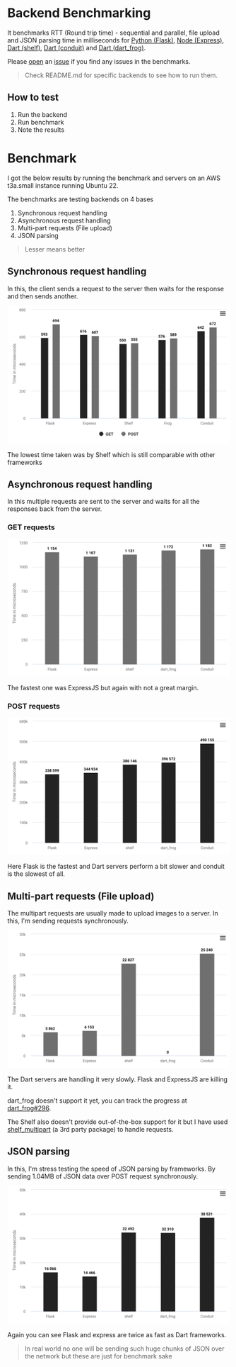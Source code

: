 # Backend Benchmarking

It benchmarks RTT (Round trip time) - sequential and parallel, file upload and JSON parsing time in milliseconds for [Python (Flask)](https://flask.palletsprojects.com/en/2.2.x/), [Node (Express)](https://expressjs.com/), [Dart (shelf)](https://pub.dev/packages/shelf), [Dart (conduit)](https://j4qfrost.gitbook.io/conduit/) and [Dart (dart_frog)](https://dartfrog.vgv.dev/).

Please [open](https://github.com/SirusCodes/backend_benchmark/issues/new) an [issue](https://github.com/SirusCodes/backend_benchmark/issues/new) if you find any issues in the benchmarks.

> Check README.md for specific backends to see how to run them.

## How to test

1. Run the backend
2. Run benchmark
3. Note the results

# Benchmark

I got the below results by running the benchmark and servers on an AWS t3a.small instance running Ubuntu 22.

The benchmarks are testing backends on 4 bases

1. Synchronous request handling
2. Asynchronous request handling
3. Multi-part requests (File upload)
4. JSON parsing

> Lesser means better

## Synchronous request handling

In this, the client sends a request to the server then waits for the response and then sends another.

![Synchronous request handling graph](static/sync.svg)

The lowest time taken was by Shelf which is still comparable with other frameworks

## Asynchronous request handling

In this multiple requests are sent to the server and waits for all the responses back from the server.

### GET requests

![GET Asynchronous request handling graph](static/async-get.svg)

The fastest one was ExpressJS but again with not a great margin.

### POST requests

![POST Asynchronous request handling graph](static/async-post.svg)

Here Flask is the fastest and Dart servers perform a bit slower and conduit is the slowest of all.

## Multi-part requests (File upload)

The multipart requests are usually made to upload images to a server. In this, I'm sending requests synchronously.

![Multi-part requests (File upload) graph](static/multipart.svg)

The Dart servers are handling it very slowly. Flask and ExpressJS are killing it.

dart_frog doesn't support it yet, you can track the progress at [dart_frog#296](https://github.com/VeryGoodOpenSource/dart_frog/issues/296).

The Shelf also doesn't provide out-of-the-box support for it but I have used [shelf_multipart](https://pub.dev/packages/shelf_multipart) (a 3rd party package) to handle requests.

## JSON parsing

In this, I'm stress testing the speed of JSON parsing by frameworks. By sending 1.04MB of JSON data over POST request synchronously.

![JSON parsing graph](static/json.svg)

Again you can see Flask and express are twice as fast as Dart frameworks.

> In real world no one will be sending such huge chunks of JSON over the network but these are just for benchmark sake
